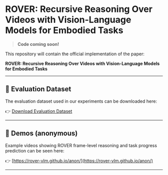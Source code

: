 
# ROVER: Recursive Reasoning Over Videos with Vision-Language Models for Embodied Tasks

> **Code coming soon!**

This repository will contain the official implementation of the paper:

**ROVER: Recursive Reasoning Over Videos with Vision-Language Models for Embodied Tasks**

---


## 📁 Evaluation Dataset

The evaluation dataset used in our experiments can be downloaded here:

👉 [Download Evaluation Dataset](https://drive.google.com/drive/folders/1Tj5lpItYeQ7hMKenBfs6iZACY168id8Y?usp=share_link)

---

## 📁 Demos (anonymous)

Example videos showing ROVER frame-level reasoning and task progress prediction can be seen here:

👉 [https://rover-vlm.github.io/anon/](https://rover-vlm.github.io/anon/)

---
